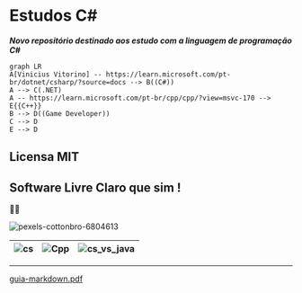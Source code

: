 # Estudos C#
 _**Novo repositório destinado aos estudo com a linguagem de programação C#**_

```mermaid
graph LR
A[Vinicius Vitorino] -- https://learn.microsoft.com/pt-br/dotnet/csharp/?source=docs --> B((C#))
A --> C(.NET)
A -- https://learn.microsoft.com/pt-br/cpp/cpp/?view=msvc-170 --> E{{C++}}
B --> D((Game Developer))
C --> D
E --> D
```
## Licensa MIT 

**Software Livre Claro que sim !**
---
🛫🎯


![pexels-cottonbro-6804613](https://github.com/user-attachments/assets/f155f0f0-0752-495a-8ef5-441b7ef28ee7)


|![cs](https://github.com/user-attachments/assets/78d0bb44-039a-4536-b648-4f3b5704bd36)|![Cpp](https://github.com/user-attachments/assets/f4aa3dee-8e17-4d5e-be95-c7a715cd31bf)|![cs_vs_java](https://github.com/user-attachments/assets/9d5fecb4-cf23-4ae1-ba9e-c690ebef69f8)
:---: | :---: | :---:

***

[guia-markdown.pdf](https://github.com/user-attachments/files/16184420/guia-markdown.pdf)




